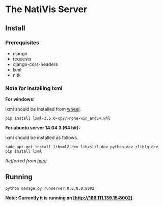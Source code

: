 # The NatiVis Server
## Install
### Prerequisites
* django
* requests
* django-cors-headers
* lxml
* nltk

### Note for installing lxml
**For windows:**

lxml should be installed from [wheel](http://www.lfd.uci.edu/~gohlke/pythonlibs/#lxml).
```shell
pip install lxml‑3.5.0‑cp27‑none‑win_amd64.whl
```

**For ubuntu server 14.04.3 (64 bit):**

lxml should be installed as follows.
```shell
sudo apt-get install libxml2-dev libxslt1-dev python-dev zlib1g-dev 
pip install lxml
```
*Refferred from [here](http://stackoverflow.com/questions/6504810/how-to-install-lxml-on-ubuntu)*

## Running
```shell
python manage.py runserver 0.0.0.0:8002
```
**Note: Currently it is running on [http://166.111.139.15:8002]**
